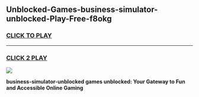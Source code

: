 
## Unblocked-Games-business-simulator-unblocked-Play-Free-f8okg
<h3>
<a href="https://premium76.site?title=business-simulator-unblocked&ref=12A">CLICK TO PLAY</a></h3>
<hr>

<h3>
<a href="https://premium76.site?title=business-simulator-unblocked&ref=12A">CLICK 2 PLAY</a>
  
</h3>

<a href="https://premium76.site?title=business-simulator-unblocked&ref=12A"><img src="https://clearcache.store/games.png"></a>


**business-simulator-unblocked games unblocked: Your Gateway to Fun and Accessible Online Gaming**
